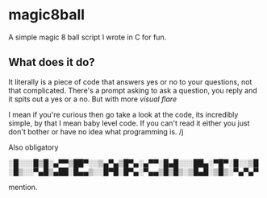 # magic8ball
A simple magic 8 ball script I wrote in C for fun.

## What does it do?
It literally is a piece of code that answers yes or no to your questions, not that complicated.
There's a prompt asking to ask a question, you reply and it spits out a yes or a no.
But with more  *visual flare* 

I mean if you're curious then go take a look at the code, its incredibly simple, by that I mean baby level code. If you can't read it either you just don't bother or have no idea what programming is. /j


Also obligatory 

░█░░░█▒█░▄▀▀▒██▀░░▒▄▀▄▒█▀▄░▄▀▀░█▄█░░░██▄░▀█▀░█░░▒█
░█▒░░▀▄█▒▄██░█▄▄▒░░█▀█░█▀▄░▀▄▄▒█▒█▒░▒█▄█░▒█▒░▀▄▀▄▀
                                                                                                                
mention.
